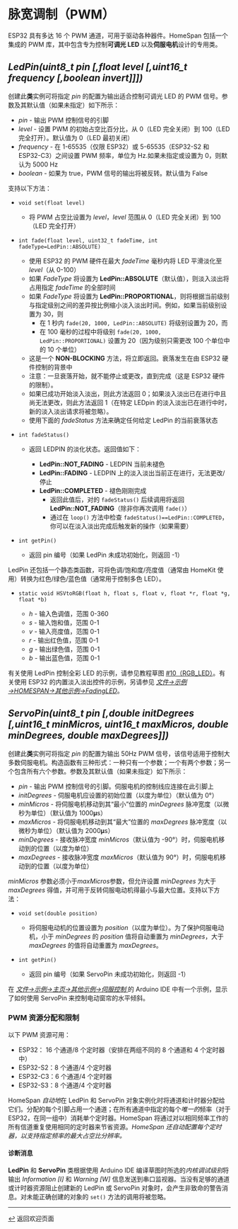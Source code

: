 <!-- 原文时间：2024.2.18，翻译时间：2024.5.6，校对时间：2024.6.26 -->

# 脉宽调制（PWM）

ESP32 具有多达 16 个 PWM 通道，可用于驱动各种器件。HomeSpan 包括一个集成的 PWM 库，其中包含专为控制**可调光 LED** 以及**伺服电机**设计的专用类。

## *LedPin(uint8_t pin [,float level [,uint16_t frequency [,boolean invert]]])*<a name="ledpin"></a>

创建此**类**实例可将指定 *pin* 的配置为输出适合控制可调光 LED 的 PWM 信号。参数及其默认值（如果未指定）如下所示：

  * *pin* - 输出 PWM 控制信号的引脚
  * *level* - 设置 PWM 的初始占空比百分比，从 0（LED 完全关闭）到 100（LED 完全打开）。默认值为 0（LED 最初关闭）
  * *frequency* - 在 1-65535（仅限 ESP32）或 5-65535（ESP32-S2 和 ESP32-C3）之间设置 PWM 频率，单位为 Hz.如果未指定或设置为 0，则默认为 5000 Hz
  * *boolean* - 如果为 true，PWM 信号的输出将被反转。默认值为 False
 
支持以下方法：

*  `void set(float level)`

   * 将 PWM 占空比设置为 *level*，*level* 范围从 0（LED 完全关闭）到 100（LED 完全打开）

*  `int fade(float level, uint32_t fadeTime, int fadeType=LedPin::ABSOLUTE)`

   * 使用 ESP32 的 PWM 硬件在最大 *fadeTime* 毫秒内将 LED 平滑淡化至 *level*（从 0-100）
   * 如果 *FadeType* 将设置为 **LedPin::ABSOLUTE**（默认值），则淡入淡出将占用指定 *fadeTime* 的全部时间
   * 如果 *FadeType* 将设置为 **LedPin::PROPORTIONAL**，则将根据当前级别与指定级别之间的差异按比例缩小淡入淡出时间。例如，如果当前级别设置为 30，则
     * 在 1 秒内 `fade(20, 1000, LedPin::ABSOLUTE)` 将级别设置为 20，而
     * 在 100 毫秒的过程中将级别 `fade(20, 1000, LedPin::PROPORTIONAL)` 设置为 20（因为级别只需更改 100 个单位中的 10 个单位）
   * 这是一个 **NON-BLOCKING** 方法，将立即返回。衰落发生在由 ESP32 硬件控制的背景中
   * 注意：一旦衰落开始，就不能停止或更改，直到完成（这是 ESP32 硬件的限制）。
   * 如果已成功开始淡入淡出，则此方法返回 0；如果淡入淡出已在进行中且尚无法更改，则此方法返回 1（在特定 LEDpin 的淡入淡出已在进行中时，新的淡入淡出请求将被忽略）。
   * 使用下面的 *fadeStatus* 方法来确定任何给定 LedPin 的当前衰落状态

*  `int fadeStatus()`

   * 返回 LEDPIN 的淡化状态。返回值如下：
  
     * **LedPin::NOT_FADING** - LEDPIN 当前未褪色
     * **LedPin::FADING** - LEDPIN 上的淡入淡出当前正在进行，无法更改/停止
     * **LedPin::COMPLETED** - 褪色刚刚完成
       * 返回此值后，对的 `fadeStatus()` 后续调用将返回 **LedPin::NOT_FADING**（除非你再次调用 `fade()`）
       * 通过在 `loop()` 方法中检查 `fadeStatus()==LedPin::COMPLETED`，你可以在淡入淡出完成后触发新的操作（如果需要）
  
*  `int getPin()`

   * 返回 pin 编号（如果 LedPin 未成功初始化，则返回 -1）
  
LedPin 还包括一个静态类函数，可将色调/饱和度/亮度值（通常由 HomeKit 使用）转换为红色/绿色/蓝色值（通常用于控制多色 LED）。

*  `static void HSVtoRGB(float h, float s, float v, float *r, float *g, float *b)`

   * *h* - 输入色调值，范围 0-360
   * *s* - 输入饱和值，范围 0-1
   * *v* - 输入亮度值，范围 0-1
   * *r* - 输出红色值，范围 0-1
   * *g* - 输出绿色值，范围 0-1
   * *b* - 输出蓝色值，范围 0-1

有关使用 LedPin 控制全彩 LED 的示例，请参见教程草图 [#10（RGB_LED）](../examples/10-RGB_LED/10-RGB_LED.ino)。有关使用 ESP32 的内置淡入淡出控件的示例，另请参见 [*文件→示例→HOMESPAN→其他示例→FadingLED*](../examples/Other%20Examples/FadingLED/FadingLED.ino)。

## *ServoPin(uint8_t pin [,double initDegrees [,uint16_t minMicros, uint16_t maxMicros, double minDegrees, double maxDegrees]])*<a name="servopin"></a>

创建此**类**实例可将指定 *pin* 的配置为输出 50Hz PWM 信号，该信号适用于控制大多数伺服电机。构造函数有三种形式：一种只有一个参数；一个有两个参数；另一个包含所有六个参数。参数及其默认值（如果未指定）如下所示：

  * *pin* - 输出 PWM 控制信号的引脚。伺服电机的控制线应连接在此引脚上
  * *initDegrees* - 伺服电机应设置的初始位置（以度为单位）（默认值为 0°）
  * *minMicros*  - 将伺服电机移动到其“最小”位置的 *minDegrees* 脉冲宽度（以微秒为单位）（默认值为 1000𝛍s）
  * *maxMicros* - 将伺服电机移动到其“最大”位置的 *maxDegrees* 脉冲宽度（以微秒为单位）（默认值为 2000𝛍s）
  * *minDegrees* - 接收脉冲宽度 *minMicros*（默认值为 -90°）时，伺服电机移动到的位置（以度为单位）
  * *maxDegrees* - 接收脉冲宽度 *maxMicros*（默认值为 90°）时，伺服电机移动到的位置（以度为单位）

*minMicros* 参数必须小于*maxMicros*参数，但允许设置 *minDegrees* 为大于 *maxDegrees* 得值，并可用于反转伺服电动机得最小与最大位置。支持以下方法：

*  `void set(double position)`

   * 将伺服电动机的位置设置为 *position*（以度为单位）。为了保护伺服电动机，小于 *minDegrees* 的 *position* 值将自动重置为 *minDegrees*，大于 *maxDegrees* 的值将自动重置为 *maxDegrees*。
  
*  `int getPin()`

   * 返回 pin 编号（如果 ServoPin 未成功初始化，则返回 -1）

在 [*文件→示例→主页→其他示例→伺服控制* ](../examples/Other%20Examples/ServoControl/ServoControl.ino) 的 Arduino IDE 中有一个示例，显示了如何使用 ServoPin 来控制电动窗帘的水平倾斜。

### PWM 资源分配和限制

以下 PWM 资源可用：

* ESP32：  16 个通道/8 个定时器（安排在两组不同的 8 个通道和 4 个定时器中）
* ESP32-S2：8 个通道/4 个定时器
* ESP32-C3：6 个通道/4 个定时器
* ESP32-S3：8 个通道/4 个定时器

HomeSpan *自动地*在 LedPin 和 ServoPin 对象实例化时将通道和计时器分配给它们。分配的每个引脚占用一个通道；在所有通道中指定的每个*唯一的*频率（对于 ESP32，在同一组中）消耗单个定时器。HomeSpan 将通过对以相同频率工作的所有信道重复使用相同的定时器来节省资源。*HomeSpan 还自动配置每个定时器，以支持指定频率的最大占空比分辨率。*

#### 诊断消息

**LedPin** 和 **ServoPin** 类根据使用 Arduino IDE 编译草图时所选的*内核调试级别*将输出 *Information \[I\]* 和 *Warning \[W\]* 信息发送到串口监视器。当没有足够的通道或计时器资源阻止创建新的 LedPin 或 ServoPin 对象时，会产生非致命的警告消息。对未能正确创建的对象的 `set()` 方法的调用将被忽略。

---

[↩️](../README.md#resources) 返回欢迎页面

